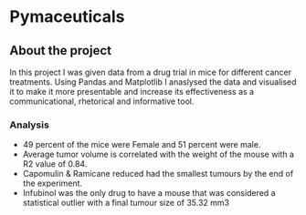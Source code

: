 # Pymaceuticals

## About the project
In this project I was given data from a drug trial in mice for different cancer treatments. 
Using Pandas and Matplotlib I anaslysed the data and visualised it to make it more presentable and increase its effectiveness as a communicational, rhetorical and informative tool. 

### Analysis

- 49 percent of the mice were Female and 51 percent were male.
- Average tumor volume is correlated with the weight of the mouse with a R2 value of 0.84.
- Capomulin & Ramicane reduced had the smallest tumours by the end of the experiment.
- Infubinol was the only drug to have a mouse that was considered a statistical outlier with a final tumour size of 35.32 mm3
